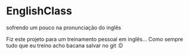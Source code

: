# EnglishClass
sofrendo um pouco na pronunciação do inglês

Fiz este projeto para um treinamento pessoal em inglês... Como sempre tudo que eu treino acho bacana salvar no git :D
